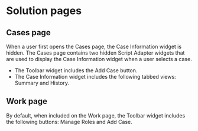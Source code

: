 # Solution pages

## Cases page

<!-- image -->

When a user first opens the Cases page,
the Case Information widget is hidden. The Cases page
contains two hidden Script Adapter widgets that are used to display
the Case Information widget when a user selects a case.

- The Toolbar widget includes the Add Case button.
- The Case Information widget includes the following tabbed views:
Summary and History.

## Work page

<!-- image -->

By default, when included on the Work page,
the Toolbar widget includes the following buttons: Manage
Roles and Add Case.